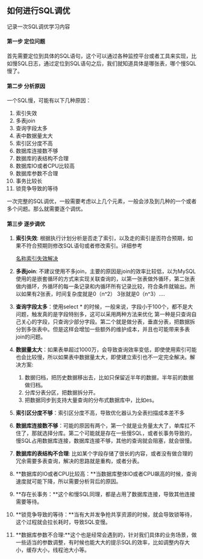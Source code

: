 ## 如何进行SQL调优

记录一次SQL调优学习内容

#### 第一步 定位问题

首先需要定位到具体的SQL语句，这个可以通过各种监控平台或者工具来实现，比如慢SQL日志，通过定位到SQL语句之后，我们就知道具体是哪张表，哪个慢SQL慢了。

#### 第二步 分析原因

一个SQL慢，可能有以下几种原因：

1. 索引失效
2. 多表join
3. 查询字段太多
4. 表中数据量太大
5. 索引区分度不高
6. 数据库连接数不够
7. 数据库的表结构不合理
8. 数据库IO或者CPU比较高
9. 数据库参数不合理
10. 事务比较长
11. 锁竞争导致的等待

一次完整的SQL调优，一般需要考虑以上几个元素，一般会涉及到几种的一个或者多个问题。那么就需要逐个调优。

#### 第三步 逐步调优

1. **索引失效**: 根据执行计划分析是否走了索引，以及走的索引是否符合预期，如果不符合预期则修改SQL语句或者修改索引。详细参考

   [名称索引失效解决](https://niokbuok.github.io/blog/%E7%B4%A2%E5%BC%95%E5%A4%B1%E6%95%88%E6%8E%92%E6%9F%A5/)

2. **多表join**: 不建议使用不多join，主要的原因是join的效率比较低，以为MySQL使用的是嵌套循环的方式来实现关联查询的，以第一张表做外循环，第二张表做内循环，外循环的每一条记录和内循环所有记录比较，符合条件就输出。所以如果有2张表，时间复杂度就是0（n^2） 3张就是0（n^3）....

3. **查询字段太多**：使用select * 的时候，一般来说，字段小于100个，都不是大问题，触发真的是字段特别多，这可以采用两种方法来优化 第一种是只查询自己关心的字段，只查询少部分字段。第二个就是做分表，垂直分表，把数据拆分到多张表中。但是这样会增加一些额外的维护成本，并且也可能带来多表join的问题。

4. **数据量太大**：如果表单超过1000万，会导致查询效率变低，即使使用索引可能也会比较慢，所以如果表中数据量太大，即使建立索引也不一定完全解决。解决方案:

   1. 数据归档，把历史数据移出去，比如只保留近半年的数据，半年前的数据做归档。
   2. 分库分表分区，把数据拆分开。
   3. 把数据同步到支持大量查询的分布式数据库中，比如es。

5. **索引区分度不够**：索引区分度不高，导致优化器认为全表扫描成本差不多

6. **数据库连接数不够**：可能的原因有两个，第一个就是业务量太大了，单库扛不住了，那就选择分库。第二个可能就是存在一些慢SQL，或者长事务导致的，慢SQL占用数据库连接，数据库连接不够，其他的查询就会阻塞，就会很慢。

7. **数据库的表结构不合理**: 比如某个字段存储了很长的内容，或者没有做合理的冗余需要多表查询，解决的思路就是重构，或者分表。

8. **数据库的IO或者CPU比较高：**当数据库整体IO或者CPU飙高的时候，查询速度就可能下降，所以需要分析背后的原因。

9. **存在长事务：**这个和慢SQL同理，都是占用了数据库连接，导致其他连接需要等待。

10. **锁竞争导致的等待：**当有大并发争抢共享资源的时候，就会导致锁等待，这个过程就会拉长耗时，导致SQL变慢。

11. **数据库参数不合理:**这个也是经常会遇到的，针对我们具体的业务场景，做一些适当的参数调整，有时候也能大大的提示SQL的效率，比如调整内存大小，缓存大小，线程池大小等。
